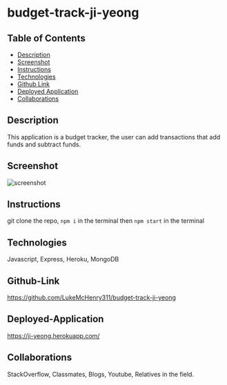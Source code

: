 # budget-track-ji-yeong

## Table of Contents
* [Description](#description)
* [Screenshot](#screenshot)
* [Instructions](#instructions)
* [Technologies](#technologies)
* [Github Link](#github-link)
* [Deployed Application](#deployed-application)
* [Collaborations](#collaborations)

## Description
This application is a budget tracker, the user can add transactions that add funds and subtract funds.
## Screenshot
![screenshot](https://user-images.githubusercontent.com/82482629/137528480-a0d962f7-0a61-49c0-ba58-e3f05759e938.png)
## Instructions
git clone the repo, `npm i` in the terminal then `npm start` in the terminal
## Technologies
Javascript, Express, Heroku, MongoDB
## Github-Link
https://github.com/LukeMcHenry311/budget-track-ji-yeong
## Deployed-Application
https://ji-yeong.herokuapp.com/
## Collaborations
StackOverflow, Classmates, Blogs, Youtube, Relatives in the field.
